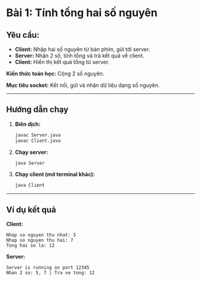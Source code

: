 # Bài 1: Tính tổng hai số nguyên

## Yêu cầu:

- **Client:** Nhập hai số nguyên từ bàn phím, gửi tới server.
- **Server:** Nhận 2 số, tính tổng và trả kết quả về client.
- **Client:** Hiển thị kết quả tổng từ server.

**Kiến thức toán học:** Cộng 2 số nguyên.

**Mục tiêu socket:** Kết nối, gửi và nhận dữ liệu dạng số nguyên.

---

## Hướng dẫn chạy

1. **Biên dịch:**
   ```bash
   javac Server.java
   javac Client.java
   ```
2. **Chạy server:**
   ```bash
   java Server
   ```
3. **Chạy client (mở terminal khác):**
   ```bash
   java Client
   ```

---

## Ví dụ kết quả

**Client:**
```
Nhap so nguyen thu nhat: 5
Nhap so nguyen thu hai: 7
Tong hai so la: 12
```

**Server:**
```
Server is running on port 12345
Nhan 2 so: 5, 7 | Tra ve tong: 12
```
